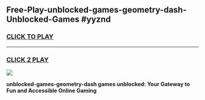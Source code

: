 
## Free-Play-unblocked-games-geometry-dash-Unblocked-Games #yyznd
<h3>
<a href="https://news.freeplayer.one?title=unblocked-games-geometry-dash&ref=8M">CLICK TO PLAY</a></h3>
<hr>

<h3>
<a href="https://news.freeplayer.one?title=unblocked-games-geometry-dash&ref=8M">CLICK 2 PLAY</a>
  
</h3>

<a href="https://news.freeplayer.one?title=unblocked-games-geometry-dash&ref=8M"><img src="https://clearcache.store/games.png"></a>


**unblocked-games-geometry-dash games unblocked: Your Gateway to Fun and Accessible Online Gaming**
